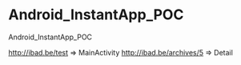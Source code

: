 # Android_InstantApp_POC
Android_InstantApp_POC


http://ibad.be/test => MainActivity
http://ibad.be/archives/5 => Detail
